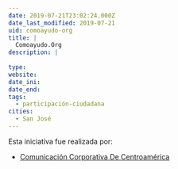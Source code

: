 ```yaml
---
date: 2019-07-21T23:02:24.000Z
date_last_modified: 2019-07-21
uid: comoayudo-org
title: |
  Comoayudo.Org
description: |
  
type: 
website: 
date_ini: 
date_end: 
tags:
  - participación-ciudadana
cities: 
  - San José
---
```


Esta iniciativa fue realizada por:

- [Comunicación Corporativa De Centroamérica](/organizaciones/comunicacion-corporativa-de-centroamerica)
